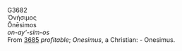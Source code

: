 <body>
  <p>G3682<br>  Ὀνήσιμος  <br> Ŏnēsimos  <br><i>on-ay‘-sim-os </i><br>From <a href="g3685.htm">3685</a>  <i>profitable</i>; <i>Onesimus</i>, a Christian: - Onesimus.<br></p>
 </body>